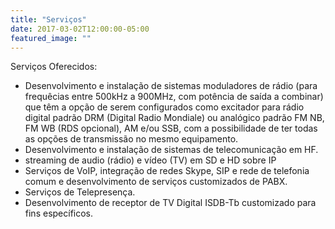 ```yaml
---
title: "Serviços"
date: 2017-03-02T12:00:00-05:00
featured_image: ""
---
```

Serviços Oferecidos:

- Desenvolvimento e instalação de sistemas moduladores de rádio (para frequêcias entre 500kHz a 900MHz, com potência de saída a combinar) que têm a opção de serem configurados como excitador para rádio digital padrão DRM (Digital Radio Mondiale) ou analógico padrão FM NB, FM WB (RDS opcional), AM e/ou SSB, com a possibilidade de ter todas as opções de transmissão no mesmo equipamento.
- Desenvolvimento e instalação de sistemas de telecomunicação em HF.
- streaming de audio (rádio) e vídeo (TV) em SD e HD sobre IP
- Serviços de VoIP, integração de redes Skype, SIP e rede de telefonia comum e desenvolvimento de serviços customizados de PABX.
- Serviços de Telepresença.
- Desenvolvimento de receptor de TV Digital ISDB-Tb customizado para fins específicos.
